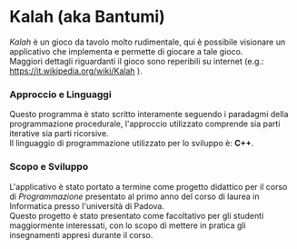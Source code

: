 # Kalah (aka Bantumi)
*Kalah* è un gioco da tavolo molto rudimentale, qui è possibile visionare un applicativo che implementa e permette di giocare a tale gioco.  
Maggiori dettagli riguardanti il gioco sono reperibili su internet (e.g.: https://it.wikipedia.org/wiki/Kalah ).  

### Approccio e Linguaggi
Questo programma è stato scritto interamente seguendo i paradagmi della programmazione procedurale, l'approccio utilizzato comprende sia parti iterative sia parti ricorsive.  
Il linguaggio di programmazione utilizzato per lo sviluppo è: **C++**.  

### Scopo e Sviluppo
L'applicativo è stato portato a termine come progetto didattico per il corso di *Programmazione* presentato al primo anno del corso di laurea in Informatica presso l'università di Padova.  
Questo progetto è stato presentato come facoltativo per gli studenti maggiormente interessati, con lo scopo di mettere in pratica gli insegnamenti appresi durante il corso.
